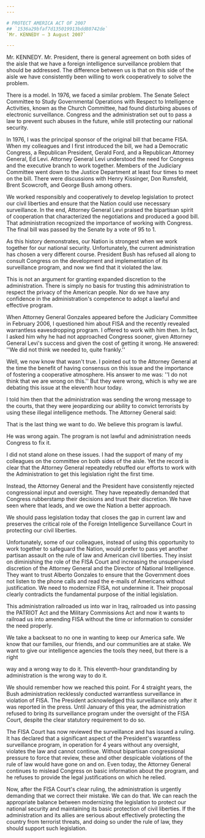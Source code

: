 ```yaml
---
---

# PROTECT AMERICA ACT OF 2007
## `1536a29bfaf7d135019913bdd80742de`
`Mr. KENNEDY — 3 August 2007`

---
```



Mr. KENNEDY. Mr. President, there is general agreement on both sides 
of the aisle that we have a foreign intelligence surveillance problem 
that should be addressed. The difference between us is that on this 
side of the aisle we have consistently been willing to work 
cooperatively to solve the problem.

There is a model. In 1976, we faced a similar problem. The Senate 
Select Committee to Study Governmental Operations with Respect to 
Intelligence Activities, known as the Church Committee, had found 
disturbing abuses of electronic surveillance. Congress and the 
administration set out to pass a law to prevent such abuses in the 
future, while still protecting our national security.

In 1976, I was the principal sponsor of the original bill that became 
FISA. When my colleagues and I first introduced the bill, we had a 
Democratic Congress, a Republican President, Gerald Ford, and a 
Republican Attorney General, Ed Levi. Attorney General Levi understood 
the need for Congress and the executive branch to work together. 
Members of the Judiciary Committee went down to the Justice Department 
at least four times to meet on the bill. There were discussions with 
Henry Kissinger, Don Rumsfeld, Brent Scowcroft, and George Bush among 
others.

We worked responsibly and cooperatively to develop legislation to 
protect our civil liberties and ensure that the Nation could use 
necessary surveillance. In the end, Attorney General Levi praised the 
bipartisan spirit of cooperation that characterized the negotiations 
and produced a good bill. That administration recognized the importance 
of working with Congress. The final bill was passed by the Senate by a 
vote of 95 to 1.

As this history demonstrates, our Nation is strongest when we work 
together for our national security. Unfortunately, the current 
administration has chosen a very different course. President Bush has 
refused all along to consult Congress on the development and 
implementation of its surveillance program, and now we find that it 
violated the law.

This is not an argument for granting expanded discretion to the 
administration. There is simply no basis for trusting this 
administration to respect the privacy of the American people. Nor do we 
have any confidence in the administration's competence to adopt a 
lawful and effective program.

When Attorney General Gonzales appeared before the Judiciary 
Committee in February 2006, I questioned him about FISA and the 
recently revealed warrantless eavesdropping program. I offered to work 
with him then. In fact, I asked him why he had not approached Congress 
sooner, given Attorney General Levi's success and given the cost of 
getting it wrong. He answered: ''We did not think we needed to, quite 
frankly.''

Well, we now know that wasn't true. I pointed out to the Attorney 
General at the time the benefit of having consensus on this issue and 
the importance of fostering a cooperative atmosphere. His answer to me 
was: ''I do not think that we are wrong on this.'' But they were wrong, 
which is why we are debating this issue at the eleventh hour today.

I told him then that the administration was sending the wrong message 
to the courts, that they were jeopardizing our ability to convict 
terrorists by using these illegal intelligence methods. The Attorney 
General said:

That is the last thing we want to do. We believe this program is 
lawful.

He was wrong again. The program is not lawful and administration 
needs Congress to fix it.

I did not stand alone on these issues. I had the support of many of 
my colleagues on the committee on both sides of the aisle. Yet the 
record is clear that the Attorney General repeatedly rebuffed our 
efforts to work with the Administration to get this legislation right 
the first time.

Instead, the Attorney General and the President have consistently 
rejected congressional input and oversight. They have repeatedly 
demanded that Congress rubberstamp their decisions and trust their 
discretion. We have seen where that leads, and we owe the Nation a 
better approach.

We should pass legislation today that closes the gap in current law 
and preserves the critical role of the Foreign Intelligence 
Surveillance Court in protecting our civil liberties.

Unfortunately, some of our colleagues, instead of using this 
opportunity to work together to safeguard the Nation, would prefer to 
pass yet another partisan assault on the rule of law and American civil 
liberties. They insist on diminishing the role of the FISA Court and 
increasing the unsupervised discretion of the Attorney General and the 
Director of National Intelligence. They want to trust Alberto Gonzales 
to ensure that the Government does not listen to the phone calls and 
read the e-mails of Americans without justification. We need to 
modernize FISA, not undermine it. Their proposal clearly contradicts 
the fundamental purpose of the initial legislation.

This administration railroaded us into war in Iraq, railroaded us 
into passing the PATRIOT Act and the Military Commissions Act and now 
it wants to railroad us into amending FISA without the time or 
information to consider the need properly.

We take a backseat to no one in wanting to keep our America safe. We 
know that our families, our friends, and our communities are at stake. 
We want to give our intelligence agencies the tools they need, but 
there is a right


way and a wrong way to do it. This eleventh-hour grandstanding by 
administration is the wrong way to do it.

We should remember how we reached this point. For 4 straight years, 
the Bush administration recklessly conducted warrantless surveillance 
in violation of FISA. The President acknowledged this surveillance only 
after it was reported in the press. Until January of this year, the 
administration refused to bring its surveillance program under the 
oversight of the FISA Court, despite the clear statutory requirement to 
do so.

The FISA Court has now reviewed the surveillance and has issued a 
ruling. It has declared that a significant aspect of the President's 
warantless surveillance program, in operation for 4 years without any 
oversight, violates the law and cannot continue. Without bipartisan 
congressional pressure to force that review, these and other despicable 
violations of the rule of law would have gone on and on. Even today, 
the Attorney General continues to mislead Congress on basic information 
about the program, and he refuses to provide the legal justifications 
on which he relied.

Now, after the FISA Court's clear ruling, the administration is 
urgently demanding that we correct their mistake. We can do that. We 
can reach the appropriate balance between modernizing the legislation 
to protect our national security and maintaining its basic protection 
of civil liberties. If the administration and its allies are serious 
about effectively protecting the country from terrorist threats, and 
doing so under the rule of law, they should support such legislation.

